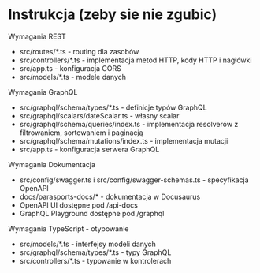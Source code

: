 # Instrukcja (zeby sie nie zgubic)
Wymagania REST 

- src/routes/*.ts - routing dla zasobów
- src/controllers/*.ts - implementacja metod HTTP, kody HTTP i nagłówki
- src/app.ts - konfiguracja CORS
- src/models/*.ts - modele danych

Wymagania GraphQL

- src/graphql/schema/types/*.ts - definicje typów GraphQL
- src/graphql/scalars/dateScalar.ts - własny scalar
- src/graphql/schema/queries/index.ts - implementacja resolverów z filtrowaniem, sortowaniem i paginacją
- src/graphql/schema/mutations/index.ts - implementacja mutacji
- src/app.ts - konfiguracja serwera GraphQL

Wymagania Dokumentacja 

- src/config/swagger.ts i src/config/swagger-schemas.ts - specyfikacja OpenAPI
- docs/parasports-docs/* - dokumentacja w Docusaurus
- OpenAPI UI dostępne pod /api-docs
- GraphQL Playground dostępne pod /graphql

Wymagania TypeScript - otypowanie

- src/models/*.ts - interfejsy modeli danych
- src/graphql/schema/types/*.ts - typy GraphQL
- src/controllers/*.ts - typowanie w kontrolerach
